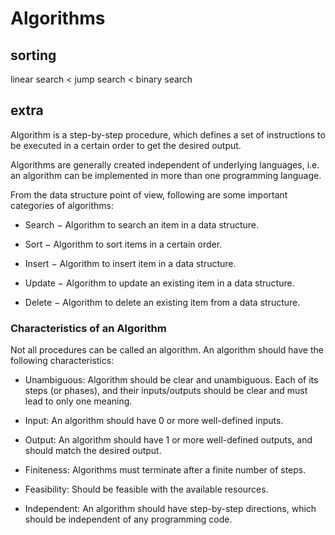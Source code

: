 # Algorithms

## sorting

linear search < jump search < binary search

## extra

Algorithm is a step-by-step procedure, which defines a set of instructions to be
executed in a certain order to get the desired output.

Algorithms are generally created independent of underlying languages, i.e. an
algorithm can be implemented in more than one programming language.

From the data structure point of view, following are some important categories
of algorithms:

- Search − Algorithm to search an item in a data structure.

- Sort − Algorithm to sort items in a certain order.

- Insert − Algorithm to insert item in a data structure.

- Update − Algorithm to update an existing item in a data structure.

- Delete − Algorithm to delete an existing item from a data structure.

### Characteristics of an Algorithm

Not all procedures can be called an algorithm. An algorithm should have the
following characteristics:

- Unambiguous: Algorithm should be clear and unambiguous. Each of its steps (or
  phases), and their inputs/outputs should be clear and must lead to only one
  meaning.

- Input: An algorithm should have 0 or more well-defined inputs.

- Output: An algorithm should have 1 or more well-defined outputs, and should
  match the desired output.

- Finiteness: Algorithms must terminate after a finite number of steps.

- Feasibility: Should be feasible with the available resources.

- Independent: An algorithm should have step-by-step directions, which should be
  independent of any programming code.

